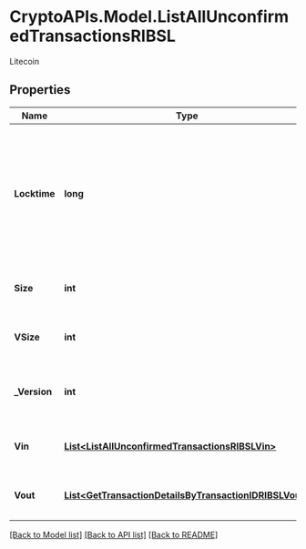 # CryptoAPIs.Model.ListAllUnconfirmedTransactionsRIBSL
Litecoin

## Properties

Name | Type | Description | Notes
------------ | ------------- | ------------- | -------------
**Locktime** | **long** | Represents the locktime on the transaction on the specific blockchain, i.e. the blockheight at which the transaction is valid. | 
**Size** | **int** | Represents the total size of this transaction. | 
**VSize** | **int** | Represents the virtual size of this transaction. | 
**_Version** | **int** | Represents the transaction&#39;s version number. | 
**Vin** | [**List&lt;ListAllUnconfirmedTransactionsRIBSLVin&gt;**](ListAllUnconfirmedTransactionsRIBSLVin.md) | Represents the transaction inputs. | 
**Vout** | [**List&lt;GetTransactionDetailsByTransactionIDRIBSLVout&gt;**](GetTransactionDetailsByTransactionIDRIBSLVout.md) | Represents the transaction outputs. | 

[[Back to Model list]](../README.md#documentation-for-models) [[Back to API list]](../README.md#documentation-for-api-endpoints) [[Back to README]](../README.md)

